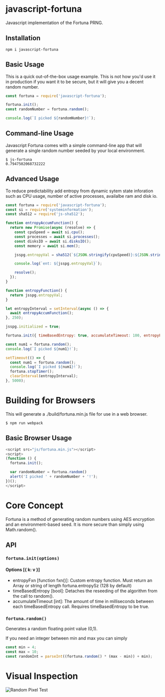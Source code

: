 # javascript-fortuna

Javascript implementation of the Fortuna PRNG. 

## Installation

`npm i javascript-fortuna`

## Basic Usage

This is a quick out-of-the-box usage example. This is not how you'd use it in production if you want it to be secure, but it will give you a decent random number.

```javascript
const fortuna = require('javascript-fortuna');

fortuna.init();
const randomNumber = fortuna.random();

console.log(`I picked ${randomNumber}!`);
```

## Command-line Usage

Javascript Fortuna comes with a simple command-line app that will generate a single random number seeded by your local environment.

```shell
$ js-fortuna
0.7947502068732222
```

## Advanced Usage

To reduce predictability add entropy from dynamic sytem state inforation such as CPU usage, number of active processes, availalbe ram and disk io.

```javascript
const fortuna = require('javascript-fortuna');
const si = require('systeminformation');
const sha512 = require('js-sha512');

function entropyAccumFunction() {
  return new Promise(async (resolve) => {
    const cpuSpeed = await si.cpu();
    const processes = await si.processes();
    const disksIO = await si.disksIO();
    const memory = await si.mem();

    jsspg.entropyVal = sha512(`${JSON.stringify(cpuSpeed)}:${JSON.stringify(processes)}:${JSON.stringify(disksIO)}:${JSON.stringify(memory)}`);

    console.log(`ent: ${jsspg.entropyVal}`);

    resolve();
  });
}

function entropyFunction() {
  return jsspg.entropyVal;
}

let entropyInterval = setInterval(async () => {
  await entropyAccumFunction();
}, 250);

jsspg.initialized = true;

fortuna.init({ timeBasedEntropy: true, accumulateTimeout: 100, entropyFxn: entropyFunction });

const num1 = fortuna.random();
console.log(`I picked ${num1}!`);

setTimeout(() => {
  const num1 = fortuna.random();
  console.log(`I picked ${num1}!`);
  fortuna.stopTimer();
  clearInterval(entropyInterval);
}, 5000);
```

# Building for Browsers

This will generate a ./build/fortuna.min.js file for use in a web browser.

```shell
$ npm run webpack
```

## Basic Browser Usage

```javascript
<script src="js/fortuna.min.js"></script>
<script>
(function () {
  fortuna.init();

  var randomNumber = fortuna.random()
  alert('I picked ' + randomNumber + '!');
})();
</script>
```

# Core Concept

Fortuna is a method of generating random numbers using AES encryption and an environment-based seed. It is more secure than simply using Math.random().

## API

### `fortuna.init(options)`

#### Options [{ k: v }]

- entropyFxn [function fxn()]: Custom entropy function. Must return an Array or string of length fortuna.entropySz (128 by default)
- timeBasedEntropy [bool]: Detaches the reseeding of the algorithm from the call to random().
- accumulateTimeout [int]: The amount of time in milliseconds between each timeBasedEntropy call. Requires timeBasedEntropy to be true.

### `fortuna.random()`

Generates a random floating point value (0,1).

If you need an integer between min and max you can simply

```javascript
const min = 4;
const max = 10;
const randomInt = parseInt((fortuna.random() * (max - min)) + min);
```

# Visual Inspection

![Random Pixel Test](https://github.com/sethblack/javascript-fortuna/boAllenNoEntropy.png)